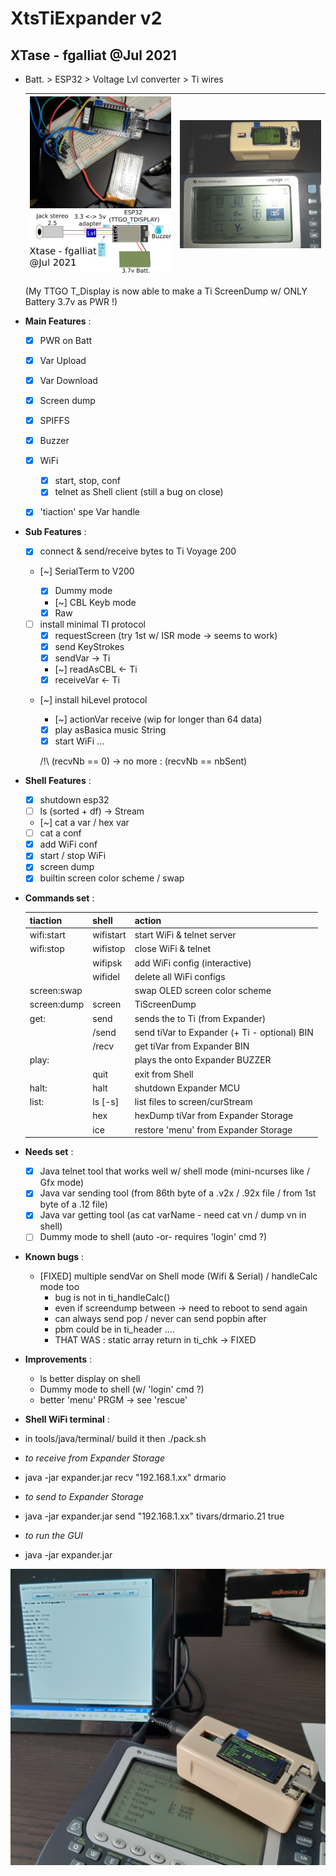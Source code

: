 # XtsTiExpander v2
## XTase - fgalliat @Jul 2021

 - Batt. > ESP32 > Voltage Lvl converter > Ti wires

   | ![TTGO T_DISPLAY screen dump of TiVoyage 200](./pictures/TTGO_displayTI.jpg)<br />![scematics](./pictures/schematics.png) | ![screen dump in enclosure](./pictures/enclosure/running.jpg) |
   | ------------------------------------------------------------ | ------------------------------------------------------------ |

   (My TTGO T_Display is now able to make a Ti ScreenDump w/ ONLY Battery 3.7v as PWR !)

- **Main Features** :

   - [x] PWR on Batt
   - [x] Var Upload
   - [x] Var Download
   - [x] Screen dump
   - [X] SPIFFS
   - [x] Buzzer
   - [x] WiFi
     - [x] start, stop, conf
     - [x] telnet as Shell client (still a bug on close)
   - [x] 'tiaction' spe Var handle


- **Sub Features** :


   - [x] connect & send/receive bytes to Ti Voyage 200

   - [~] SerialTerm to V200


     - [x] Dummy mode
     - [~] CBL Keyb mode
     - [x] Raw

   - [ ] install minimal TI protocol
     - [x] requestScreen (try 1st w/ ISR mode -> seems to work)
     - [x] send KeyStrokes
     - [x] sendVar -> Ti
     - [~] readAsCBL <- Ti
     - [x] receiveVar <- Ti

   - [~] install hiLevel protocol

     - [~] actionVar receive (wip for longer than 64 data)
     - [x] play asBasica music String
     - [x] start WiFi ...

     /!\\ (recvNb == 0) -> no more : (recvNb == nbSent)

- **Shell Features** :
  - [x] shutdown esp32
  - [ ] ls (sorted + df) -> Stream
  - [~] cat a var / hex var
  - [ ] cat a conf
  - [x] add WiFi conf
  - [x] start / stop WiFi
  - [x] screen dump
  - [x] builtin screen color scheme / swap

- **Commands set** : 

  | tiaction          | shell           | action                                       |
  | ----------------- | --------------- | -------------------------------------------- |
  | wifi:start        | wifistart       | start WiFi & telnet server                   |
  | wifi:stop         | wifistop        | close WiFi & telnet                          |
  |                   | wifipsk         | add WiFi config (interactive)                |
  |                   | wifidel         | delete all WiFi configs                      |
  | screen:swap       |                 | swap OLED screen color scheme                |
  | screen:dump       | screen          | TiScreenDump                                 |
  | get:<varName>     | send <varName>  | sends the <varName> to Ti (from Expander)    |
  |                   | /send           | send tiVar to Expander (+ Ti - optional) BIN |
  |                   | /recv <varName> | get tiVar from Expander                  BIN |
  | play:<tuneString> |                 | plays the <tuneString> onto Expander BUZZER  |
  |                   | quit            | exit from Shell                              |
  | halt:             | halt            | shutdown Expander MCU                        |
  | list:             | ls [-s]         | list files to screen/curStream               |
  |                   | hex <varName>   | hexDump tiVar from Expander Storage          |
  |                   | ice             | restore 'menu' from Expander Storage         |

- **Needs set** : 


  - [x] Java telnet tool that works well w/ shell mode (mini-ncurses like / Gfx mode)
  - [x] Java var sending tool (from 86th byte of a .v2x / .92x file / from 1st byte of a .12 file)
  - [x] Java var getting tool (as cat varName - need cat vn / dump vn in shell)
  - [ ] Dummy mode to shell (auto -or- requires 'login' cmd ?)

- **Known bugs** :
  - [FIXED] multiple sendVar on Shell mode (Wifi & Serial) / handleCalc mode too
    - bug is not in ti_handleCalc()
    - even if screendump between -> need to reboot to send again
    - can always send pop / never can send popbin after
    - pbm could be in ti_header ....
    - THAT WAS : static array return in ti_chk -> FIXED

- **Improvements** :
  - ls better display on shell
  - Dummy mode to shell (w/ 'login' cmd ?)
  - better 'menu' PRGM -> see 'rescue'

- **Shell WiFi terminal** :
 - in tools/java/terminal/ build it then ./pack.sh
 - *to receive from Expander Storage*
 - java -jar expander.jar recv "192.168.1.xx" drmario
 - *to send to Expander Storage*
 - java -jar expander.jar send "192.168.1.xx" tivars/drmario.21 true
 - *to run the GUI*
 - java -jar expander.jar

![Ti, Expander & GUI](./pictures/Gui_n_Expander.jpg)
 